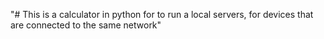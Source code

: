 "# This is a calculator in python for to run a local servers, for devices that are connected to the same network" 
